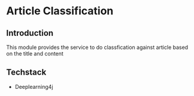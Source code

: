# Article Classification
## Introduction
This module provides the service to do classfication against article based on the title and content
## Techstack
- Deeplearning4j
  
